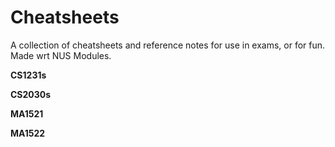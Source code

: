 # Cheatsheets
A collection of cheatsheets and reference notes for use in exams, or for fun. 
Made wrt NUS Modules.

**CS1231s** 

**CS2030s**

**MA1521**

**MA1522**


